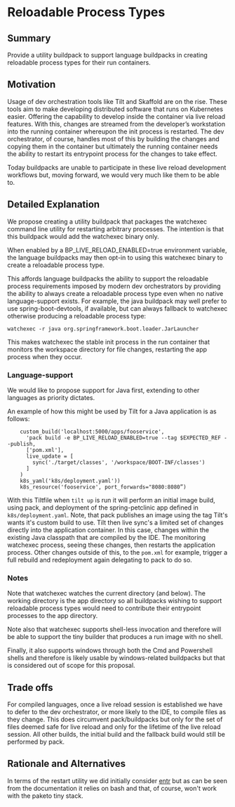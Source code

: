 # Reloadable Process Types

## Summary

Provide a utility buildpack to support language buildpacks in creating reloadable process types for their run containers.

## Motivation

Usage of dev orchestration tools like Tilt and Skaffold are on the rise. These tools aim to make developing distributed software that runs on Kubernetes easier.  Offering the capability to develop inside the container via live reload features.  With this, changes are streamed from the developer’s workstation into the running container whereupon the init process is restarted.  The dev orchestrator, of course, handles most of this by building the changes and copying them in the container but ultimately the running container needs the ability to restart its entrypoint process for the changes to take effect.

Today buildpacks are unable to participate in these live reload development workflows but, moving forward, we would very much like them to be able to.

## Detailed Explanation

We propose creating a utility buildpack that packages the watchexec command line utility for restarting arbitrary processes.  The intention is that this buildpack would add the watchexec binary only.

When enabled by a BP_LIVE_RELOAD_ENABLED=true environment variable, the language buildpacks may then opt-in to using this watchexec binary to create a reloadable process type.

This affords language buildpacks the ability to support the reloadable process requirements imposed by modern dev orchestrators by providing the ability to always create a reloadable process type even when no native language-support exists.  For example, the java buildpack may well prefer to use spring-boot-devtools, if available, but can always fallback to watchexec otherwise producing a reloadable process type:

`watchexec -r java org.springframework.boot.loader.JarLauncher`

This makes watchexec the stable init process in the run container that monitors the workspace directory for file changes, restarting the app process when they occur.

### Language-support

We would like to propose support for Java first, extending to other languages as priority dictates.

An example of how this might be used by Tilt for a Java application is as follows:

```
    custom_build('localhost:5000/apps/fooservice', 
      'pack build -e BP_LIVE_RELOAD_ENABLED=true --tag $EXPECTED_REF --publish,
      ['pom.xml'],
      live_update = [
        sync('./target/classes', '/workspace/BOOT-INF/classes')
      ]
    )
    k8s_yaml('k8s/deployment.yaml'))
    k8s_resource('fooservice', port_forwards="8080:8080”)
```

With this Tiltfile when `tilt up` is run it will perform an initial image build, using pack, and deployment of the spring-petclinic app defined in `k8s/deployment.yaml`.  Note, that pack publishes an image using the tag Tilt's wants it's custom build to use.  Tilt then live sync's a limited set of changes directly into the application container.  In this case, changes within the existing Java classpath that are compiled by the IDE.  The monitoring watchexec process, seeing these changes, then restarts the application process.  Other changes outside of this, to the `pom.xml` for example, trigger a full rebuild and redeployment again delegating to pack to do so.

### Notes

Note that watchexec watches the current directory (and below). The working directory is the app directory so all buildpacks wishing to support reloadable process types would need to contribute their entrypoint processes to the app directory.

Note also that watchexec supports shell-less invocation and therefore will be able to support the tiny builder that produces a run image with no shell.  

Finally, it also supports windows through both the Cmd and Powershell shells and therefore is likely usable by windows-related buildpacks but that is considered out of scope for this proposal.

## Trade offs

For compiled languages, once a live reload session is established we have to defer to the dev orchestrator, or more likely to the IDE, to compile files as they change.  This does circumvent pack/buildpacks but only for the set of files deemed safe for live reload and only for the lifetime of the live reload session.  All other builds, the initial build and the fallback build would still be performed by pack.  

## Rationale and Alternatives

In terms of the restart utility we did initially consider [entr](http://eradman.com/entrproject/) but as can be seen from the documentation it relies on bash and that, of course, won't work with the paketo tiny stack. 
